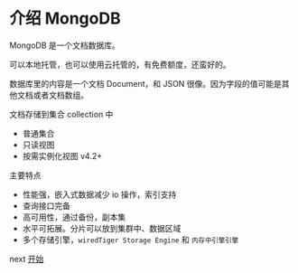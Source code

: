 # 介绍 MongoDB

MongoDB 是一个文档数据库。

可以本地托管，也可以使用云托管的，有免费额度，还蛮好的。

数据库里的内容是一个文档 Document，和 JSON 很像。因为字段的值可能是其他文档或者文档数组。

文档存储到集合 collection 中

- 普通集合
- 只读视图
- 按需实例化视图 v4.2+

主要特点

- 性能强，嵌入式数据减少 io 操作，索引支持
- 查询接口完备
- 高可用性，通过备份，副本集
- 水平可拓展。分片可以放到集群中、数据区域
- 多个存储引擎，`wiredTiger Storage Engine` 和 `内存中引擎引擎`

next [开始](./getting-started.md)
